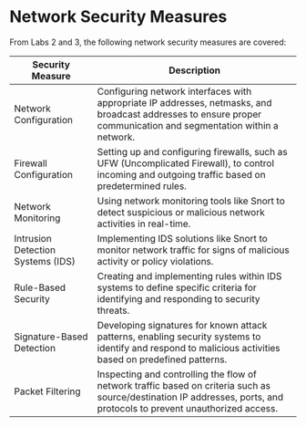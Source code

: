 # Network Security Measures

From Labs 2 and 3, the following network security measures are covered:

| Security Measure                   | Description                                                                                                                                                     |
|-----------------------------------|-----------------------------------------------------------------------------------------------------------------------------------------------------------------|
| Network Configuration             | Configuring network interfaces with appropriate IP addresses, netmasks, and broadcast addresses to ensure proper communication and segmentation within a network. |
| Firewall Configuration            | Setting up and configuring firewalls, such as UFW (Uncomplicated Firewall), to control incoming and outgoing traffic based on predetermined rules.               |
| Network Monitoring                | Using network monitoring tools like Snort to detect suspicious or malicious network activities in real-time.                                                    |
| Intrusion Detection Systems (IDS) | Implementing IDS solutions like Snort to monitor network traffic for signs of malicious activity or policy violations.                                           |
| Rule-Based Security               | Creating and implementing rules within IDS systems to define specific criteria for identifying and responding to security threats.                                 |
| Signature-Based Detection         | Developing signatures for known attack patterns, enabling security systems to identify and respond to malicious activities based on predefined patterns.       |
| Packet Filtering                  | Inspecting and controlling the flow of network traffic based on criteria such as source/destination IP addresses, ports, and protocols to prevent unauthorized access. |
